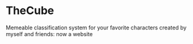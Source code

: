 # TheCube
Memeable classification system for your favorite characters created by myself and friends: now a website

